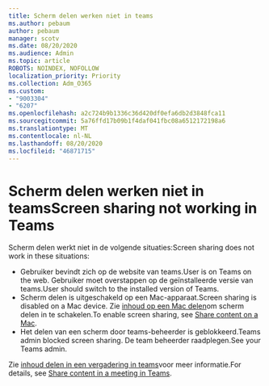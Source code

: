 ```yaml
---
title: Scherm delen werken niet in teams
ms.author: pebaum
author: pebaum
manager: scotv
ms.date: 08/20/2020
ms.audience: Admin
ms.topic: article
ROBOTS: NOINDEX, NOFOLLOW
localization_priority: Priority
ms.collection: Adm_O365
ms.custom:
- "9003304"
- "6207"
ms.openlocfilehash: a2c724b9b1336c36d420df0efa6db2d3848fca11
ms.sourcegitcommit: 5a76ffd17b09b1f4daf041fbc08a6512172198a6
ms.translationtype: MT
ms.contentlocale: nl-NL
ms.lasthandoff: 08/20/2020
ms.locfileid: "46871715"
---
```

# <a name="screen-sharing-not-working-in-teams"></a><span data-ttu-id="b4444-102">Scherm delen werken niet in teams</span><span class="sxs-lookup"><span data-stu-id="b4444-102">Screen sharing not working in Teams</span></span>

<span data-ttu-id="b4444-103">Scherm delen werkt niet in de volgende situaties:</span><span class="sxs-lookup"><span data-stu-id="b4444-103">Screen sharing does not work in these situations:</span></span>

- <span data-ttu-id="b4444-104">Gebruiker bevindt zich op de website van teams.</span><span class="sxs-lookup"><span data-stu-id="b4444-104">User is on Teams on the web.</span></span> <span data-ttu-id="b4444-105">Gebruiker moet overstappen op de geïnstalleerde versie van teams.</span><span class="sxs-lookup"><span data-stu-id="b4444-105">User should switch to the installed version of Teams.</span></span>
- <span data-ttu-id="b4444-106">Scherm delen is uitgeschakeld op een Mac-apparaat.</span><span class="sxs-lookup"><span data-stu-id="b4444-106">Screen sharing is disabled on a Mac device.</span></span> <span data-ttu-id="b4444-107">Zie [inhoud op een Mac delen](https://support.microsoft.com/office/share-content-in-a-meeting-in-teams-fcc2bf59-aecd-4481-8f99-ce55dd836ce8#bkmk_sharecontentonmac)om scherm delen in te schakelen.</span><span class="sxs-lookup"><span data-stu-id="b4444-107">To enable screen sharing, see [Share content on a Mac](https://support.microsoft.com/office/share-content-in-a-meeting-in-teams-fcc2bf59-aecd-4481-8f99-ce55dd836ce8#bkmk_sharecontentonmac).</span></span>
- <span data-ttu-id="b4444-108">Het delen van een scherm door teams-beheerder is geblokkeerd.</span><span class="sxs-lookup"><span data-stu-id="b4444-108">Teams admin blocked screen sharing.</span></span> <span data-ttu-id="b4444-109">De team beheerder raadplegen.</span><span class="sxs-lookup"><span data-stu-id="b4444-109">See your Teams admin.</span></span>  
    
<span data-ttu-id="b4444-110">Zie [inhoud delen in een vergadering in teams](https://support.microsoft.com/office/share-content-in-a-meeting-in-teams-fcc2bf59-aecd-4481-8f99-ce55dd836ce8)voor meer informatie.</span><span class="sxs-lookup"><span data-stu-id="b4444-110">For details, see [Share content in a meeting in Teams](https://support.microsoft.com/office/share-content-in-a-meeting-in-teams-fcc2bf59-aecd-4481-8f99-ce55dd836ce8).</span></span>